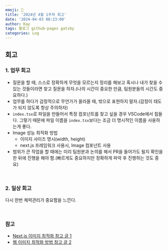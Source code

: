 ```yaml
---
emoji: 👋
title: '2024년 4월 1주차 회고'
date: '2024-04-03 08:23:00'
author: Kay
tags: 블로그 github-pages gatsby
categories: Log
---
```


## 회고

### 1. 업무 회고

- 질문을 할 때, 스스로 정확하게 무엇을 모르는지 정리를 해보고 혹시나 내가 찾을 수 있는 것들이라면 찾고 질문을 하자.(나의 시간이 중요한 만큼, 팀원분들의 시간도 중요하다.)
- 업무를 하다가 감정적으로 무언가가 올라올 때, 밖으로 표현하지 말자.(감정이 태도가 되지 않도록 항상 주의하자)
- `index.tsx`로 파일을 만들어서 특정 컴포넌트를 찾고 싶을 경우 VSCode에서 힘들다. 그렇기 때문에 파일 이름을 `index.tsx`보다는 조금 더 명시적인 이름을 사용하는게 좋다.
- Image 성능 최적화 방법
  - 이미지 사이즈 명시(width, height)
  - next.js 프레임워크 사용시, Image 컴포넌트 사용
- 범위가 큰 작업을 할 때에는 미리 팀원분과 논의를 해서 PR을 들어가도 될지 확인을 한 뒤에 진행을 해야 함.(빠르게도 중요하지만 정확하게 파악 후 진행하는 것도 중요)

<br>

### 2. 일상 회고

다시 한번 체력관리가 중요함을 느낀다.

<br>

### 참고

- [Next.js 이미지 최적화 참고 글 1](https://velog.io/@junsgk/Nextjs-%EC%9D%B4%EB%AF%B8%EC%A7%80%EC%B5%9C%EC%A0%81%ED%99%94)
- [웹 이미지 최적화 방법 참고 글 2](https://velog.io/@hustle-dev/%EC%9B%B9-%EC%84%B1%EB%8A%A5%EC%9D%84-%EC%9C%84%ED%95%9C-%EC%9D%B4%EB%AF%B8%EC%A7%80-%EC%B5%9C%EC%A0%81%ED%99%94)

```toc

```
